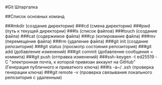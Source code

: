 #Git Шпаргалка

##Список основных команд

###mkdir (создание директории)
###cd (смена директории)
###pwd (путь к текущей директории)
###ls (список файлов)
###touch (создание файла)
###cat (содержимое файла)
###cp (копирование файла)
###mv (перемещение файла)
###rm (удаление файла)
###git init (создание репозитория)
###git status (просмотр состояния репозитория)
###git add (добавление изменений)
###git commit (добавление сообщения = коммита)
###git push (отправка изменений)
###ssh-keygen -t ed25519 -C "электронная почта, к которой привязан аккаунт на GitHub" (Генерация публичного и приватного ключа)
###ls -a~/ .ssh (проверка генерации ключа)
###git remote -v (проверка связывания локального репозитория с удаленным)
